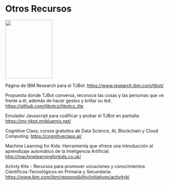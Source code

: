 # Otros Recursos


<img id="img1" src="Catalinita/Catalinita.png" width="150" height="186"> 

Página de IBM Research para el TJBot: <a href="https://www.research.ibm.com/tjbot/"> https://www.research.ibm.com/tjbot/</a>

Propuesta donde TJBot conversa, reconoce las cosas y las personas que ve frente a él, además de hacer gestos y brillar su led: https://github.com/tjbotcz/tjbotcz_lite
 

Emulador Javascript para codificar y probar el TJBot en pantalla: <a href="https://my-tjbot.mybluemix.net">
https://my-tjbot.mybluemix.net/ </a>


Cognitive Class; cursos gratuitos de Data Science, AI, Blockchain y Cloud Computing: <a href="https://cognitiveclass.ai/">
https://cognitiveclass.ai/</a>

Machine Learning for Kids: Herramienta que ofrece una introducción al aprendizaje automático de la Inteligencia Artificial.    http://machinelearningforkids.co.uk/

Activty Kits - Recursos para promover vocaciones y conocimientos Cientificos-Tecnológicos en Primaria y Secundaria: https://www.ibm.com/ibm/responsibility/initiatives/activityki






